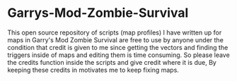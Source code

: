 # Garrys-Mod-Zombie-Survival

This open source repository of scripts (map profiles) I have written up for maps in Garry's Mod Zombie Survival are free to use by anyone under the condition that credit is given to me since getting the vectors and finding the triggers inside of maps and editing them is time consuming. So please leave the credits function inside the scripts and give credit where it is due, By keeping these credits in motivates me to keep fixing maps.
